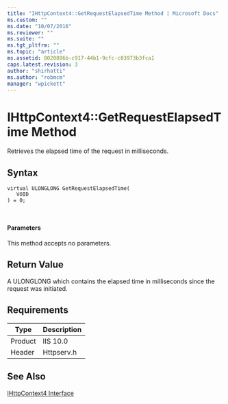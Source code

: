 ```yaml
---
title: "IHttpContext4::GetRequestElapsedTime Method | Microsoft Docs"
ms.custom: ""
ms.date: "10/07/2016"
ms.reviewer: ""
ms.suite: ""
ms.tgt_pltfrm: ""
ms.topic: "article"
ms.assetid: 8020886b-c917-44b1-9cfc-c03973b3fca1
caps.latest.revision: 3
author: "shirhatti"
ms.author: "robmcm"
manager: "wpickett"
---
```

# IHttpContext4::GetRequestElapsedTime Method
Retrieves the elapsed time of the request in milliseconds.  
  
## Syntax  
  
```  
virtual ULONGLONG GetRequestElapsedTime(  
   VOID  
) = 0;  
```  
  
```csharp  
  
```  
  
#### Parameters  
 This method accepts no parameters.  
  
## Return Value  
 A ULONGLONG which contains the elapsed time in milliseconds since the request was initiated.  
  
## Requirements  
  
|Type|Description|  
|----------|-----------------|  
|Product|IIS 10.0|  
|Header|Httpserv.h|  
  
## See Also  
 [IHttpContext4 Interface](../../web-development-reference\native-code-api-reference/ihttpcontext4-interface.md)